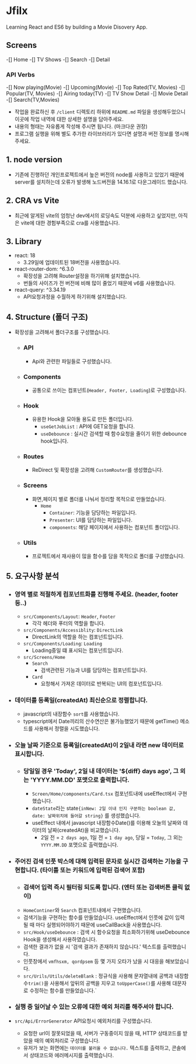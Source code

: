 # Jfilx

Learning React and ES6 by building a Movie Disovery App.

## Screens

-[] Home
-[] TV Shows
-[] Search
-[] Detail

### API Verbs

-[] Now playing(Movie)
-[] Upcoming(Movie)
-[] Top Rated(TV, Movies)
-[] Popular(TV, Movies)
-[] Airing today(TV)
-[] TV Show Detail
-[] Movie Detail
-[] Search(TV,Movies)

- 작업을 완료하신 후 `/client` 디렉토리 하위에 `README.md` 파일을 생성해두었으니 이곳에 작업 내역에 대한 상세한 설명을 담아주세요.
- 내용의 형태는 자유롭게 작성해 주시면 됩니다. (마크다운 권장)
- 프로그램 실행을 위해 별도 추가한 라이브러리가 있다면 설명과 버전 정보를 명시해 주세요.

## 1. node version

- 기존에 진행하던 개인프로젝트에서 높은 버전의 node를 사용하고 있었기 때문에 server를 설치하는데 오류가 발생해 노드버전을 14.16.1로 다운그레이드 했습니다.

## 2. CRA vs Vite

- 최근에 알게된 vite의 엄청난 dev에서의 로딩속도 덕분에 사용하고 싶었지만, 아직은 vite에 대한 경험부족으로 cra를 사용했습니다.

## 3. Library

- react: 18
  - 3.29일에 업데이트된 18버전을 사용했습니다.
- react-router-dom: ^6.3.0
  - 확장성을 고려해 Router설정을 하기위해 설치했습니다.
  - 번들의 사이즈가 전 버전에 비해 많이 줄었기 때문에 v6를 사용했습니다.
- react-query: ^3.34.19
  - API요청과정을 수월하게 하기위해 설치했습니다.

## 4. Structure (폴더 구조)

- 확장성을 고려해서 폴더구조를 구성했습니다.
  - ### API
    - Api와 관련한 파일들로 구성했습니다.
  - ### Components
    - 공통으로 쓰이는 컴포넌트(`Header, Footer, Loading`)로 구성했습니다.
  - ### Hook
    - 유용한 Hook을 모아둘 용도로 만든 폴더입니다.
      - `useGetJobList` : API에 GET요청을 합니다.
      - `useDebounce` : 실시간 검색할 때 함수요청을 줄이기 위한 debounce hook입니다.
  - ### Routes
    - ReDirect 및 확장성을 고려해 `CustomRouter`를 생성했습니다.
  - ### Screens
    - 화면,페이지 별로 폴더를 나눠서 정리할 목적으로 만들었습니다.
      - `Home`
        - `Container`: 기능을 담당하는 파일입니다.
        - `Presenter`: UI를 담당하는 파일입니다.
        - `components`: 해당 페이지에서 사용하는 컴포넌트 폴더입니다.
  - ### Utils
    - 프로젝트에서 재사용이 많을 함수를 담을 목적으로 폴더를 구성했습니다.

## 5. 요구사항 분석

- ### 영역 별로 적절하게 컴포넌트화를 진행해 주세요. (header, footer 등..)

  - `src/Components/Layout`: `Header`, `Footer`
    - 각각 헤더와 푸터의 역할을 합니다.
  - `src/Components/Accessiblity`: `DirectLink`
    - DirectLink의 역할을 하는 컴포넌트입니다.
  - `src/Components/Loading`: `Loading`
    - Loading중일 떄 표시되는 컴포넌트입니다.
  - `src/Screens/Home`
    - `Search`
      - 검색관련된 기능과 UI를 담당하는 컴포넌트입니다.
    - `Card`
      - 요청해서 가져온 데이터로 반복되는 UI의 컴포넌트입니다.

- ### 데이터를 등록일(createdAt) 최신순으로 정렬합니다.

  - javascript의 내장함수 `sort`를 사용했습니다.
  - typescript에서 Date끼리의 산수연산은 불가능했었기 때문에 getTime() 메소드를 사용해서 정렬을 시도했습니다.

- ### 오늘 날짜 기준으로 등록일(createdAt)이 2일내 라면 new 데이터로 표시합니다.

  - ### 당일일 경우 'Today', 2일 내 데이터는 '${diff} days ago', 그 외는 'YYYY.MM.DD' 포맷으로 출력합니다.
    - `Screen/Home/components/Card.tsx` 컴포넌트내에 useEffect에서 구현했습니다.
    - `dateState`라는 state`{inNew: 2일 이내 인지 구분하는 boolean 값, date: 날짜위치에 들어갈 string}` 를 생성했습니다.
    - useEffect 내에서 javascript 내장함수Date()를 이용해 오늘의 날짜와 데이터의 날짜(createdAt)을 비교했습니다.
      - 2일 전 = `2 days ago`, 1일 전 = `1 day ago`, 당일 = `Today`, 그 외는`YYYY.MM.DD` 포맷으로 출력했습니다.

- ### 주어진 검색 인풋 박스에 대해 입력된 문자로 실시간 검색하는 기능을 구현합니다. (타이틀 또는 키워드에 입력된 검색어 포함)

  - ### 검색어 입력 즉시 필터링 되도록 합니다. (엔터 또는 검색버튼 클릭 없이)
  - `HomeContiner`와 `Search` 컴포넌트내에서 구현했습니다.
  - 검색기능을 구현하는 함수를 만들었습니다. useEffect에서 인풋에 값이 입력 될 때 마다 실행되어야하기 때문에 useCallBack을 사용했습니다.
  - `src/Hook/useDebounce` : 검색 시 함수요청을 최소화하기위해 useDebounce Hook을 생성해서 사용하였습니다.
  - 검색한 결과가 없을 시 '검색 결과가 존재하지 않습니다.' 텍스트를 출력했습니다.
  - 인풋창에서 `vmfhsxm, qordpsem` 등 몇 가지 오타가 났을 시 대응을 해보았습니다.
  - `src/Urils/Utils/deleteBlank` : 정규식을 사용해 문자열내에 공백과 내장함수`trim()`을 사용해서 앞뒤의 공백을 지우고 `toUpperCase()`를 사용해 대문자로 수정하는 함수를 만들었습니다.`

- ### 실행 중 일어날 수 있는 오류에 대한 예외 처리를 해주셔야 합니다.
- `src/Api/ErrorGenerator` API요청시 예외처리를 구성했습니다.
  - 요청한 url이 잘못되었을 때, 서버가 구동중이지 않을 때, HTTP 상태코드를 받았을 때의 예외처리로 구성했습니다.
  - 유저가 보는 화면에는 `데이터를 불러올 수 없습니다.` 텍스트를 출력하고, 콘솔에서 상태코드와 에러메시지를 출력했습니다.

